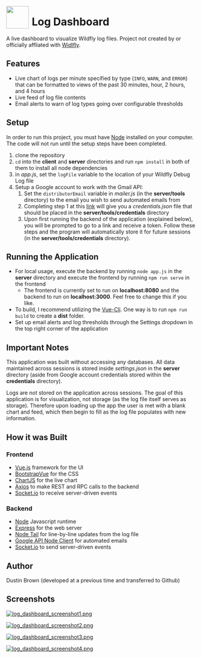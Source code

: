 <a href="https://imgbb.com/"><img src="https://image.ibb.co/k2ikd9/Logo_Makr_5l_W9_Nf.png" border="0" width="60" align="left" style="padding-right: 5px"></a>
# Log Dashboard

A live dashboard to visualize Wildfly log files. Project not created by or officially affliated with [Widlfly](http://www.wildfly.org/).

## Features
- Live chart of logs per minute specified by type (`INFO`, `WARN`, and `ERROR`) that can be formatted to views of the past 30 minutes, hour, 2 hours, and 4 hours
- Live feed of log file contents
- Email alerts to warn of log types going over configurable thresholds

## Setup
In order to run this project, you must have [Node](https://nodejs.org/en/) installed on your computer. The code will not run until the setup steps have been completed.
1. clone the repository
2. `cd` into the **client** and **server** directories and run `npm install` in both of them to install all node dependencies
3. in *app.js*, set the `logFile` variable to the location of your Wildfly Debug Log file
4. Setup a Google account to work with the Gmail API:
    1. Set the `distributorEmail` variable in *mailer.js* (in the **server/tools** directory) to the email you wish to send automated emails from
    2. Completing step 1 at this [link](https://developers.google.com/gmail/api/quickstart/js) will give you a *credentials.json* file that should be placed in the **server/tools/credentials** directory
    3. Upon first running the backend of the application (explained below), you will be prompted to go to a link and receive a token. Follow these steps and the program will automatically store it for future sessions (in the **server/tools/credentials** directory).

## Running the Application
- For local usage, execute the backend by running `node app.js` in the **server** directory and execute the frontend by running `npm run serve` in the frontend
  - The frontend is currently set to run on **localhost:8080** and the backend to run on **localhost:3000**. Feel free to change this if you like.
- To build, I recommend utilizing the [Vue-Cli](https://cli.vuejs.org/guide/). One way is to run `npm run build` to create a **dist** folder.
- Set up email alerts and log thresholds through the Settings dropdown in the top right corner of the application

## Important Notes
This application was built without accessing any databases. All data maintained across sessions is stored inside *settings.json* in the **server** directory (aside from Google account credentials stored within the **credentials** directory).

Logs are not stored on the application across sessions. The goal of this application is for visualization, not storage (as the log file itself serves as storage). Therefore upon loading up the app the user is met with a blank chart and feed, which then begin to fill as the log file populates with new information.

## How it was Built

### Frontend
- [Vue.js](https://vuejs.org/) framework for the UI
- [BootstrapVue](https://bootstrap-vue.js.org/) for the CSS
- [ChartJS](https://www.chartjs.org/) for the live chart
- [Axios](https://www.npmjs.com/package/axios) to make REST and RPC calls to the backend
- [Socket.io](https://socket.io/) to receive server-driven events

### Backend
- [Node](https://nodejs.org/en/) Javascript runtime
- [Express](https://expressjs.com/) for the web server
- [Node Tail](https://github.com/lucagrulla/node-tail) for line-by-line updates from the log file
- [Google API Node Client](https://github.com/google/google-api-nodejs-client) for automated emails
- [Socket.io](https://socket.io/) to send server-driven events

## Author
Dustin Brown (developed at a previous time and transferred to Github)

## Screenshots
[![log_dashboard_screenshot1.png](https://i.postimg.cc/Qxyr2qt7/log_dashboard_screenshot1.png)](https://postimg.cc/zVKMWKTD)

[![log_dashboard_screenshot2.png](https://i.postimg.cc/9Fz6YqpQ/log_dashboard_screenshot2.png)](https://postimg.cc/HVDvpnRq)

[![log_dashboard_screenshot3.png](https://i.postimg.cc/nLKghKH0/log_dashboard_screenshot3.png)](https://postimg.cc/rdmQhrRr)

[![log_dashboard_screenshot4.png](https://i.postimg.cc/rssPjv5P/log_dashboard_screenshot4.png)](https://postimg.cc/64sc5bjr)